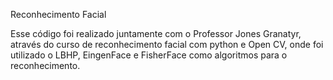  Reconhecimento Facial
 
Esse código foi realizado juntamente com o Professor Jones Granatyr, através do curso de reconhecimento facial com python e Open CV, onde foi utilizado o LBHP, EingenFace e FisherFace como algoritmos para o reconhecimento. 
 
